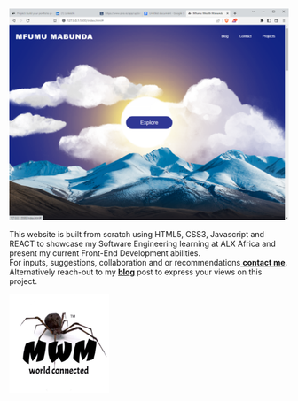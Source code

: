 <!DOCTYPE html>
<html lang="en">
<head>
    <meta charset="UTF-8">
    <meta http-equiv="X-UA-Compatible" content="IE=edge">
    <meta name="viewport" content="width=device-width, initial-scale=1.0">
    <title>README</title>
</head>
<body>
<img src="./assets/images/screenShot.PNG"
class="screenshot"
alt="screenshot"/>
    
<p>This website is built from scratch using HTML5, CSS3, Javascript and REACT to showcase my Software Engineering learning at ALX Africa and present my current Front-End Development abilities.
<br>For inputs, suggestions, collaboration and or recommendations<a href="./assets/contact.html"> <b>contact me</b></a>. Alternatively reach-out to my <a href="./assets/blog.html"><b>blog</b></a> post to express your views on this project.</p>

<img src="./assets/images/apple-touch-icon.png"
class="footer-icon"
alt="footer"/>
</body>
</html>
